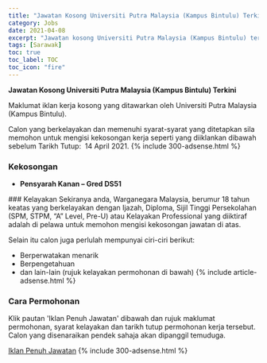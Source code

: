 ```yaml
---
title: "Jawatan Kosong Universiti Putra Malaysia (Kampus Bintulu) Terkini" 
category: Jobs 
date: 2021-04-08 
excerpt: "Jawatan kosong Universiti Putra Malaysia (Kampus Bintulu) terkini untuk kekosongan Pensyarah Kanan – Gred DS51" 
tags: [Sarawak] 
toc: true 
toc_label: TOC 
toc_icon: "fire" 
--- 
```


**Jawatan Kosong Universiti Putra Malaysia (Kampus Bintulu) Terkini**

Maklumat iklan kerja kosong yang ditawarkan oleh Universiti Putra Malaysia (Kampus Bintulu). 

Calon yang berkelayakan dan memenuhi syarat-syarat yang ditetapkan sila memohon untuk mengisi kekosongan kerja seperti yang diiklankan dibawah sebelum Tarikh Tutup:  14 April 2021. 
{% include 300-adsense.html %} 
### Kekosongan 
<ul>
<li>
<p><strong>Pensyarah Kanan &#8211; Gred DS51</strong></p>
</li>
</ul> 
### Kelayakan 
Sekiranya anda, Warganegara Malaysia, berumur 18 tahun keatas yang berkelayakan dengan Ijazah, Diploma, Sijil Tinggi Persekolahan (SPM, STPM, “A” Level, Pre-U) atau Kelayakan Professional yang diiktiraf adalah di pelawa untuk memohon mengisi kekosongan jawatan di atas.

Selain itu calon juga perlulah mempunyai ciri-ciri berikut:
- Berperwatakan menarik
- Berpengetahuan
- dan lain-lain (rujuk kelayakan permohonan di bawah) 
{% include article-adsense.html %} 
### Cara Permohonan 
Klik pautan 'Iklan Penuh Jawatan' dibawah dan rujuk maklumat permohonan, syarat kelayakan dan tarikh tutup permohonan kerja tersebut.
Calon yang disenaraikan pendek sahaja akan dipanggil temuduga.

<a href="https://btu.upm.edu.my/jawatankosong/iklan_permohonan_jawatan_kosong_pensyarah_2021" class="btn btn--info" target="_blank" rel="nofollow noopenner">Iklan Penuh Jawatan</a> 
{% include 300-adsense.html %} 